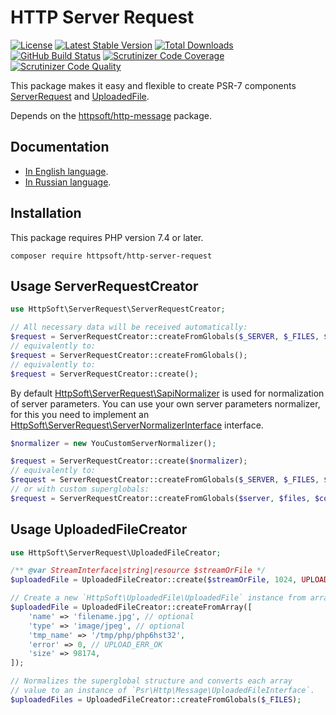 # HTTP Server Request

[![License](https://poser.pugx.org/httpsoft/http-request/license)](https://packagist.org/packages/httpsoft/http-request)
[![Latest Stable Version](https://poser.pugx.org/httpsoft/http-request/v)](https://packagist.org/packages/httpsoft/http-request)
[![Total Downloads](https://poser.pugx.org/httpsoft/http-request/downloads)](https://packagist.org/packages/httpsoft/http-request)
[![GitHub Build Status](https://github.com/httpsoft/http-request/workflows/build/badge.svg)](https://github.com/httpsoft/http-request/actions)
[![Scrutinizer Code Coverage](https://scrutinizer-ci.com/g/httpsoft/http-request/badges/coverage.png?b=master)](https://scrutinizer-ci.com/g/httpsoft/http-request/?branch=master)
[![Scrutinizer Code Quality](https://scrutinizer-ci.com/g/httpsoft/http-request/badges/quality-score.png?b=master)](https://scrutinizer-ci.com/g/httpsoft/http-request/?branch=master)

This package makes it easy and flexible to create PSR-7 components [ServerRequest](https://github.com/php-fig/http-message/blob/master/src/ServerRequestInterface.php) and [UploadedFile](https://github.com/php-fig/http-message/blob/master/src/UploadedFileInterface.php).

Depends on the [httpsoft/http-message](https://github.com/httpsoft/http-message) package.

## Documentation

* [In English language](https://httpsoft.org/docs/server-request).
* [In Russian language](https://httpsoft.org/ru/docs/server-request).

## Installation

This package requires PHP version 7.4 or later.

```
composer require httpsoft/http-server-request
```

## Usage ServerRequestCreator

```php
use HttpSoft\ServerRequest\ServerRequestCreator;

// All necessary data will be received automatically:
$request = ServerRequestCreator::createFromGlobals($_SERVER, $_FILES, $_COOKIE, $_GET, $_POST);
// equivalently to:
$request = ServerRequestCreator::createFromGlobals();
// equivalently to:
$request = ServerRequestCreator::create();
```

By default [HttpSoft\ServerRequest\SapiNormalizer](https://github.com/httpsoft/http-server-request/blob/master/src/SapiNormalizer.php) is used for normalization of server parameters. You can use your own server parameters normalizer, for this you need to implement an [HttpSoft\ServerRequest\ServerNormalizerInterface](https://github.com/httpsoft/http-server-request/blob/master/src/ServerNormalizerInterface.php) interface.

```php
$normalizer = new YouCustomServerNormalizer();

$request = ServerRequestCreator::create($normalizer);
// equivalently to:
$request = ServerRequestCreator::createFromGlobals($_SERVER, $_FILES, $_COOKIE, $_GET, $_POST, $normalizer);
// or with custom superglobals:
$request = ServerRequestCreator::createFromGlobals($server, $files, $cookie, $get, $post, $normalizer);
```

## Usage UploadedFileCreator

```php
use HttpSoft\ServerRequest\UploadedFileCreator;

/** @var StreamInterface|string|resource $streamOrFile */
$uploadedFile = UploadedFileCreator::create($streamOrFile, 1024, UPLOAD_ERR_OK, 'file.txt', 'text/plain');

// Create a new `HttpSoft\UploadedFile\UploadedFile` instance from array (the item `$_FILES`)
$uploadedFile = UploadedFileCreator::createFromArray([
    'name' => 'filename.jpg', // optional
    'type' => 'image/jpeg', // optional
    'tmp_name' => '/tmp/php/php6hst32',
    'error' => 0, // UPLOAD_ERR_OK
    'size' => 98174,
]);

// Normalizes the superglobal structure and converts each array
// value to an instance of `Psr\Http\Message\UploadedFileInterface`.
$uploadedFiles = UploadedFileCreator::createFromGlobals($_FILES);
```
